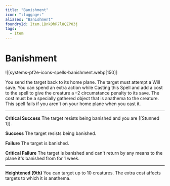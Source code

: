 ```yaml
---
title: "Banishment"
icon: ":luggage:"
aliases: "Banishment"
foundryId: Item.1BnkDhR7l8QZP03j
tags:
  - Item
---
```


# Banishment
![[systems-pf2e-icons-spells-banishment.webp|150]]

You send the target back to its home plane. The target must attempt a Will save. You can spend an extra action while Casting this Spell and add a cost to the spell to give the creature a –2 circumstance penalty to its save. The cost must be a specially gathered object that is anathema to the creature. This spell fails if you aren't on your home plane when you cast it.

* * *

**Critical Success** The target resists being banished and you are [[Stunned 1]].

**Success** The target resists being banished.

**Failure** The target is banished.

**Critical Failure** The target is banished and can't return by any means to the plane it's banished from for 1 week.

* * *

**Heightened (9th)** You can target up to 10 creatures. The extra cost affects targets to which it is anathema.
